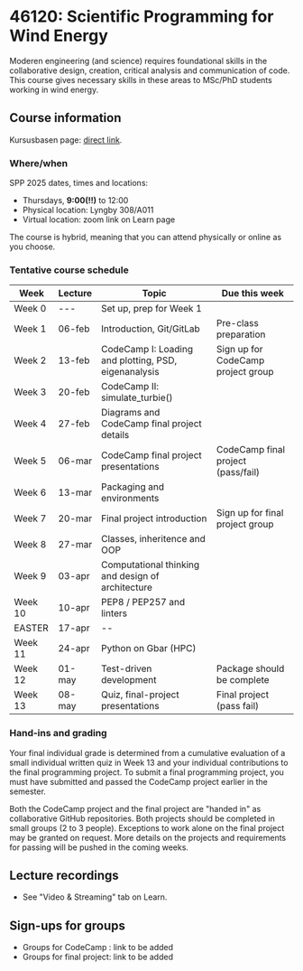 # 46120: Scientific Programming for Wind Energy

Moderen engineering (and science) requires foundational skills in the collaborative design,
creation, critical analysis and communication of code. This course gives necessary skills in
these areas to MSc/PhD students working in wind energy.

## Course information

Kursusbasen page: [direct link](https://kurser.dtu.dk/course/46120).

### Where/when

SPP 2025 dates, times and locations:
 * Thursdays, **9:00(!!)** to 12:00
 * Physical location: Lyngby 308/A011
 * Virtual location: zoom link on Learn page

The course is hybrid, meaning that you can attend physically or online as you choose.

### Tentative course schedule

| Week    | Lecture | Topic                                                | Due this week                      |
|---------|---------|------------------------------------------------------|------------------------------------|
| Week 0  | ---     | Set up, prep for Week 1                              |                                    |
| Week 1  | 06-feb  | Introduction, Git/GitLab                             | Pre-class preparation              |
| Week 2  | 13-feb  | CodeCamp I: Loading and plotting, PSD, eigenanalysis | Sign up for CodeCamp project group |
| Week 3  | 20-feb  | CodeCamp II: simulate_turbie()                       |                                    |
| Week 4  | 27-feb  | Diagrams and CodeCamp final project details          |                                    |
| Week 5  | 06-mar  | CodeCamp final project presentations                 | CodeCamp final project (pass/fail) |
| Week 6  | 13-mar  | Packaging and environments                           |                                    |
| Week 7  | 20-mar  | Final project introduction                           | Sign up for final project group    |
| Week 8  | 27-mar  | Classes, inheritence and OOP                         |                                    |
| Week 9  | 03-apr  | Computational thinking and design of architecture    |                                    |
| Week 10 | 10-apr  | PEP8 / PEP257 and linters                            |                                    |
|  EASTER | 17-apr  | --                                                   |                                    |
| Week 11 | 24-apr  | Python on Gbar (HPC)                                 |                                    |
| Week 12 | 01-may  | Test-driven development                              | Package should be complete         |
| Week 13 | 08-may  | Quiz, final-project presentations                    | Final project (pass fail)          |

### Hand-ins and grading

Your final individual grade is determined from a cumulative evaluation of a small individual written quiz
in Week 13 and your individual contributions to the final programming project. To submit a final programming project,
you must have submitted and passed the CodeCamp project earlier in the semester.

Both the CodeCamp project and the final project are "handed in" as collaborative GitHub repositories. Both
projects should be completed in small groups (2 to 3 people). Exceptions to work alone on the final
project may be granted on request. More details on the projects and requirements for passing will
be pushed in the coming weeks.


## Lecture recordings

 * See "Video & Streaming" tab on Learn.


## Sign-ups for groups

 * Groups for CodeCamp : link to be added 
 * Groups for final project: link to be added
